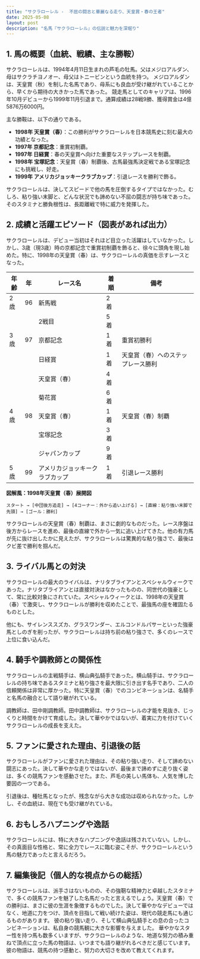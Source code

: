 ```yaml
---
title: "サクラローレル -  不屈の闘志と華麗なる走り、天皇賞・春の王者"
date: 2025-05-08
layout: post
description: "名馬『サクラローレル』の伝説と魅力を深堀り"
---
```


## 1. 馬の概要（血統、戦績、主な勝鞍）

サクラローレルは、1994年4月11日生まれの芦毛の牡馬。父はメジロアルダン、母はサクラチヨノオー、母父はトニービンという血統を持つ。  メジロアルダンは、天皇賞（秋）を制した名馬であり、母系にも良血が受け継がれていることから、早くから期待の大きかった馬であった。  競走馬としてのキャリアは、1996年10月デビューから1999年11月引退まで。通算成績は28戦9勝、獲得賞金は4億5876万6000円。

主な勝鞍は、以下の通りである。

* **1998年 天皇賞（春）**：この勝利がサクラローレルを日本競馬史に刻む最大の功績となった。
* **1997年 京都記念**：重賞初制覇。
* **1997年 日経賞**：春の天皇賞へ向けた重要なステップレースを制覇。
* **1998年 宝塚記念**：天皇賞（春）制覇後、古馬最強馬決定戦である宝塚記念にも挑戦し、好走。
* **1999年 アメリカジョッキークラブカップ**：引退レースを勝利で飾る。


サクラローレルは、決してスピードで他の馬を圧倒するタイプではなかった。むしろ、粘り強い末脚と、どんな状況でも諦めない不屈の闘志が持ち味であった。そのスタミナと勝負根性は、長距離戦で特に威力を発揮した。


## 2. 成績と活躍エピソード（図表があれば出力）

サクラローレルは、デビュー当初はそれほど目立った活躍はしていなかった。しかし、3歳（現3歳）時の京都記念で重賞初制覇を飾ると、徐々に頭角を現し始めた。特に、1998年の天皇賞（春）は、サクラローレルの真価を示すレースとなった。

| 年齢 | 年 | レース名             | 着順 | 備考                                    |
|-----|----|----------------------|------|-----------------------------------------|
| 2歳 | 96 | 新馬戦               | 2着  |                                         |
|     |    | 2戦目               | 5着  |                                         |
| 3歳 | 97 | 京都記念             | 1着  | 重賞初勝利                             |
|     |    | 日経賞               | 1着  | 天皇賞（春）へのステップレース勝利     |
|     |    | 天皇賞（春）         | 4着  |                                         |
|     |    | 菊花賞               | 6着  |                                         |
| 4歳 | 98 | 天皇賞（春）         | 1着  | 天皇賞（春）制覇                         |
|     |    | 宝塚記念             | 3着  |                                         |
|     |    | ジャパンカップ        | 9着  |                                         |
| 5歳 | 99 | アメリカジョッキークラブカップ | 1着  | 引退レース勝利                         |


**図解風：1998年天皇賞（春）展開図**

```
スタート → [中団後方追走] → [4コーナー：外から追い上げる] → [直線：粘り強い末脚で先頭] → [ゴール：勝利]
```

サクラローレルの天皇賞（春）制覇は、まさに劇的なものだった。レース序盤は後方からレースを進め、最後の直線で外から一気に追い上げてきた。他の有力馬が先に抜け出したかに見えたが、サクラローレルは驚異的な粘り強さで、最後はクビ差で勝利を掴んだ。


## 3. ライバル馬との対決

サクラローレルの最大のライバルは、ナリタブライアンとスペシャルウィークであった。ナリタブライアンとは直接対決はなかったものの、同世代の強豪として、常に比較対象にされていた。スペシャルウィークとは、1998年の天皇賞（春）で激突し、サクラローレルが勝利を収めたことで、最強馬の座を確固たるものとした。

他にも、サイレンススズカ、グラスワンダー、エルコンドルパサーといった強豪馬としのぎを削ったが、サクラローレルは持ち前の粘り強さで、多くのレースで上位に食い込んだ。


## 4. 騎手や調教師との関係性

サクラローレルの主戦騎手は、横山典弘騎手であった。横山騎手は、サクラローレルの持ち味であるスタミナと粘り強さを最大限に引き出す名手であり、二人の信頼関係は非常に厚かった。特に天皇賞（春）でのコンビネーションは、名騎手と名馬の融合として語り継がれている。

調教師は、田中剛調教師。田中調教師は、サクラローレルの才能を見抜き、じっくりと時間をかけて育成した。決して華やかではないが、着実に力を付けていくサクラローレルの成長を支えた。


## 5. ファンに愛された理由、引退後の話

サクラローレルがファンに愛された理由は、その粘り強い走り、そして諦めない闘志にあった。決して華やかな走りではないが、最後まで諦めずに走り抜く姿は、多くの競馬ファンを感動させた。また、芦毛の美しい馬体も、人気を博した要因の一つである。

引退後は、種牡馬となったが、残念ながら大きな成功は収められなかった。しかし、その血統は、現在でも受け継がれている。


## 6. おもしろハプニングや逸話

サクラローレルには、特に大きなハプニングや逸話は残されていない。しかし、その真面目な性格と、常に全力でレースに臨む姿こそが、サクラローレルという馬の魅力であったと言えるだろう。


## 7. 編集後記（個人的な視点からの総括）

サクラローレルは、派手さはないものの、その強靭な精神力と卓越したスタミナで、多くの競馬ファンを魅了した名馬だったと言えるでしょう。天皇賞（春）での勝利は、まさに彼の生涯を象徴するものでした。決して華やかなデビューではなく、地道に力をつけ、頂点を目指して戦い続けた姿は、現代の競走馬にも通じるものがあります。  彼の粘り強い走り、そして横山典弘騎手との息の合ったコンビネーションは、私自身の競馬観に大きな影響を与えました。  華やかなスター性を持つ馬も数多くいますが、サクラローレルのような、地道な努力の積み重ねで頂点に立った馬の物語は、いつまでも語り継がれるべきだと感じています。  彼の物語は、競馬の持つ感動と、努力の大切さを改めて教えてくれます。
